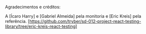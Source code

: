 Agradecimentos e créditos:
 
 A [Ícaro Harry] e [Gabriel Almeida] pela monitoria e [Eric Kreis] pela referência.
[https://github.com/tryber/sd-012-project-react-testing-library/tree/eric-kreis-react-testing]